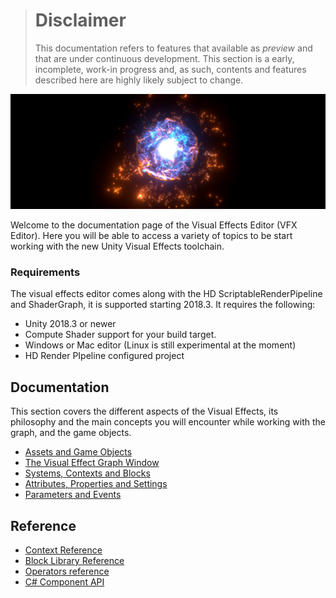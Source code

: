 > # Disclaimer
>
> This documentation refers to features that available as *preview* and that are under continuous development. This section is a early, incomplete, work-in progress and, as such, contents and features described here are highly likely subject to change.

![](Pages/VFXEditor/img/vfxeditor-title.png)

Welcome to the documentation page of the Visual Effects Editor (VFX Editor). Here you will be able to access a variety of topics to be start working with the new Unity Visual Effects toolchain.

### Requirements

The visual effects editor comes along with the HD ScriptableRenderPipeline  and ShaderGraph, it is supported starting 2018.3. It requires the following:

* Unity 2018.3 or newer
* Compute Shader support for your build target.
* Windows or Mac editor (Linux is still experimental at the moment)
* HD Render PIpeline configured project

## Documentation

This section covers the different aspects of the Visual Effects, its philosophy and the main concepts you will encounter while working with the graph, and the game objects.

* [Assets and Game Objects](Visual-Effect-Assets-and-GameObjects)
* [The Visual Effect Graph Window](The-Visual-Effect-Graph-Window)
* [Systems, Contexts and Blocks](VFX-Systems-Contexts-and-Blocks)
* [Attributes, Properties and Settings](VFX-Attributes-Properties-and-Settings)
* [Parameters and Events](VFX-Parameters-and-Events)

## Reference

* [Context Reference](VFX-Contexts)
* [Block Library Reference](VFX-Blocks)
* [Operators reference](VFX-Operators)
* [C# Component API](VFX-CSharp-API)


